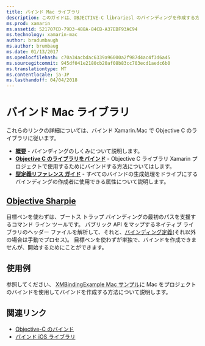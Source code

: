 ```yaml
---
title: バインド Mac ライブラリ
description: このガイドは、OBJECTIVE-C librariesl のバインディングを作成する方法を説明するその他のドキュメントにリンクしています。
ms.prod: xamarin
ms.assetid: 521707CD-79D3-488A-84CB-A37EBF93AC94
ms.technology: xamarin-mac
author: bradumbaugh
ms.author: brumbaug
ms.date: 01/13/2017
ms.openlocfilehash: c70a34acbdac6339a96000a2f987d4ac4f3d6a45
ms.sourcegitcommit: 945df041e2180cb20af08b83cc703ecd1aedc6b0
ms.translationtype: MT
ms.contentlocale: ja-JP
ms.lasthandoff: 04/04/2018
---
```

# <a name="binding-mac-libraries"></a>バインド Mac ライブラリ


これらのリンクの詳細については、バインド Xamarin.Mac で Objective C のライブラリに従います。

- [**概要**](~/cross-platform/macios/binding/overview.md) -
  バインディングのしくみについて説明します。
- [**Objective C のライブラリをバインド**](~/cross-platform/macios/binding/objective-c-libraries.md) -
  Objective C ライブラリ Xamarin プロジェクトで使用するためにバインドする方法についてはします。
- [**型定義リファレンス ガイド**](~/cross-platform/macios/binding/binding-types-reference.md) -
  すべてのバインドの生成処理をドライブにするバインディングの作成者に使用できる属性について説明します。


<a name="objective-sharpiecross-platformmaciosbindingobjective-sharpieindexmd"></a>[Objective Sharpie](~/cross-platform/macios/binding/objective-sharpie/index.md)
-------------------

目標ペンを使わずは、ブートス トラップ バインディングの最初のパスを支援するコマンド ライン ツールです。
パブリック API をマップするネイティブ ライブラリのヘッダー ファイルを解析して、それと、[バインディング定義](~/cross-platform/macios/binding/binding-types-reference.md)(それ以外の場合は手動でプロセス)。 目標ペンを使わずが単独で、バインドを作成できませんが、開始するためにことができます。

<a name="examples"></a>使用例
--------

参照してください、 [XMBindingExample Mac サンプル](https://github.com/xamarin/mac-samples/tree/master/XMBindingExample)に Mac をプロジェクトのバインドを使用してバインドを作成する方法について説明します。


## <a name="related-links"></a>関連リンク

- [Objective-C のバインド](~/cross-platform/macios/binding/index.md)
- [バインド iOS ライブラリ](~/ios/platform/binding-objective-c/index.md)
